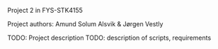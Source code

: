 Project 2 in FYS-STK4155

Project authors: Amund Solum Alsvik & Jørgen Vestly

TODO: Project description
TODO: description of scripts, requirements
